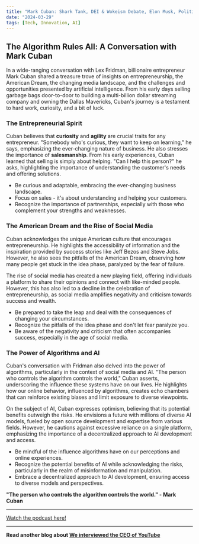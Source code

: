 ```yaml
---
title: "Mark Cuban: Shark Tank, DEI & Wokeism Debate, Elon Musk, Politics & Drugs | Lex Fridman Podcast #422"
date: "2024-03-29"
tags: [Tech, Innovation, AI]
---
```


## The Algorithm Rules All: A Conversation with Mark Cuban

In a wide-ranging conversation with Lex Fridman, billionaire entrepreneur Mark Cuban shared a treasure trove of insights on entrepreneurship, the American Dream, the changing media landscape, and the challenges and opportunities presented by artificial intelligence. From his early days selling garbage bags door-to-door to building a multi-billion dollar streaming company and owning the Dallas Mavericks, Cuban's journey is a testament to hard work, curiosity, and a bit of luck.

### The Entrepreneurial Spirit

Cuban believes that **curiosity** and **agility** are crucial traits for any entrepreneur. "Somebody who's curious, they want to keep on learning," he says, emphasizing the ever-changing nature of business. He also stresses the importance of **salesmanship**.  From his early experiences, Cuban learned that selling is simply about helping. "Can I help this person?" he asks, highlighting the importance of understanding the customer's needs and offering solutions.

* Be curious and adaptable, embracing the ever-changing business landscape.
* Focus on sales - it's about understanding and helping your customers.
* Recognize the importance of partnerships, especially with those who complement your strengths and weaknesses.

### The American Dream and the Rise of Social Media

Cuban acknowledges the unique American culture that encourages entrepreneurship. He highlights the accessibility of information and the inspiration provided by success stories like Jeff Bezos and Steve Jobs. However, he also sees the pitfalls of the American Dream, observing how many people get stuck in the idea phase, paralyzed by the fear of failure.

The rise of social media has created a new playing field, offering individuals a platform to share their opinions and connect with like-minded people.  However, this has also led to a decline in the celebration of entrepreneurship, as social media amplifies negativity and criticism towards success and wealth. 

* Be prepared to take the leap and deal with the consequences of changing your circumstances. 
* Recognize the pitfalls of the idea phase and don't let fear paralyze you.
* Be aware of the negativity and criticism that often accompanies success, especially in the age of social media.

### The Power of Algorithms and AI

Cuban's conversation with Fridman also delved into the power of algorithms, particularly in the context of social media and AI.  "The person who controls the algorithm controls the world," Cuban asserts, underscoring the influence these systems have on our lives. He highlights how our online behavior, influenced by algorithms, creates echo chambers that can reinforce existing biases and limit exposure to diverse viewpoints. 

On the subject of AI, Cuban expresses optimism, believing that its potential benefits outweigh the risks. He envisions a future with millions of diverse AI models, fueled by open source development and expertise from various fields. However, he cautions against excessive reliance on a single platform, emphasizing the importance of a decentralized approach to AI development and access.

* Be mindful of the influence algorithms have on our perceptions and online experiences. 
* Recognize the potential benefits of AI while acknowledging the risks, particularly in the realm of misinformation and manipulation.
* Embrace a decentralized approach to AI development, ensuring access to diverse models and perspectives.


**"The person who controls the algorithm controls the world." - Mark Cuban**

---

<a href="https://youtube.com/watch?v=0cn3VBjfN8g" target="_blank">Watch the podcast here!</a>


---

**Read another blog about [We interviewed the CEO of YouTube](./20231009-nealmohan-colinandsamir)**